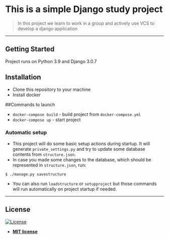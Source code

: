 # This is a simple Django study project

> In this project we learn to work in a group and actively use VCS to develop a django application

---
## Getting Started

Project runs on Python 3.9 and Django 3.0.7

## Installation

- Clone this repository to your machine
- Install docker

##Commands to launch

* `docker-compose build` - build project from `docker-compose.yml`
* `docker-compose up` - start project

### Automatic setup

- This project will do some basic setup actions during startup. It will generate `private_settings.py` and try to update some database contents from `structure.json`.
- In case you made some changes to the database, which should be represented in `structure.json`, run:

```shell
$ ./manage.py savestructure
```

- You can also run `loadstructure` or `setupproject` but those commands will run automatically on project startup if needed.

---

## License

[![License](http://img.shields.io/:license-mit-blue.svg?style=flat-square)](http://badges.mit-license.org)

- **[MIT license](LICENSE)**
